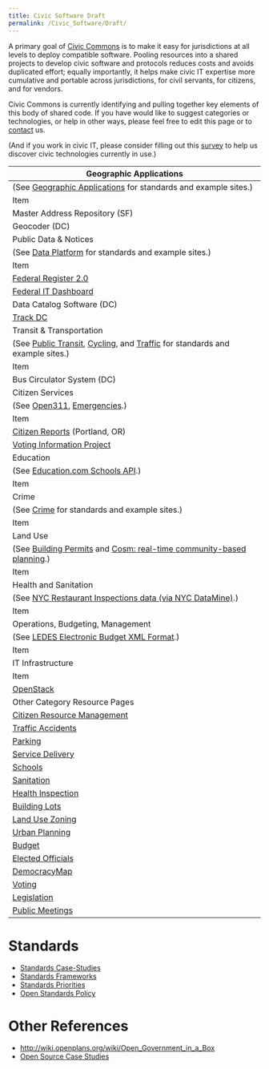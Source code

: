 ```yaml
---
title: Civic Software Draft
permalink: /Civic_Software/Draft/
---
```


A primary goal of [Civic Commons](/Civic_Commons "wikilink") is to make it easy for jurisdictions at all levels to deploy compatible software. Pooling resources into a shared projects to develop civic software and protocols reduces costs and avoids duplicated effort; equally importantly, it helps make civic IT expertise more cumulative and portable across jurisdictions, for civil servants, for citizens, and for vendors.

Civic Commons is currently identifying and pulling together key elements of this body of shared code. If you have would like to suggest categories or technologies, or help in other ways, please feel free to edit this page or to [contact](/Civic_Commons/Contact "wikilink") us.

(And if you work in civic IT, please consider filling out this [survey](/Civic_Commons_Survey "wikilink") to help us discover civic technologies currently in use.)

| Geographic Applications                                                                                                                                                 |
|-------------------------------------------------------------------------------------------------------------------------------------------------------------------------|
| (See [Geographic Applications](/Geographic_Applications "wikilink") for standards and example sites.)                                                                   |
| Item                                                                                                                                                                    |
| Master Address Repository (SF)                                                                                                                                          |
| Geocoder (DC)                                                                                                                                                           |
| Public Data & Notices                                                                                                                                                   |
| (See [Data Platform](/Data_Platform "wikilink") for standards and example sites.)                                                                                       |
| Item                                                                                                                                                                    |
| [Federal Register 2.0](http://federalregister.gov)                                                                                                                      |
| [Federal IT Dashboard](http://http://it.usaspending.gov/)                                                                                                               |
| Data Catalog Software (DC)                                                                                                                                              |
| [Track DC](http://track.dc.gov/)                                                                                                                                        |
| Transit & Transportation                                                                                                                                                |
| (See [Public Transit](/Public_Transit "wikilink"), [Cycling](/Cycling "wikilink"), and [Traffic](/Traffic "wikilink") for standards and example sites.)                 |
| Item                                                                                                                                                                    |
| Bus Circulator System (DC)                                                                                                                                              |
| Citizen Services                                                                                                                                                        |
| (See [Open311](http://www.open311.org/), [Emergencies](/Emergencies "wikilink").)                                                                                       |
| Item                                                                                                                                                                    |
| [Citizen Reports](http://civicapps.org/apps/citizen-reports) (Portland, OR)                                                                                             |
| [Voting Information Project](http://votinginfoproject.org/)                                                                                                             |
| Education                                                                                                                                                               |
| (See [Education.com Schools API](http://www.education.com/schoolfinder/tools/webservice/documentation/).)                                                               |
| Item                                                                                                                                                                    |
| Crime                                                                                                                                                                   |
| (See [Crime](/Crime "wikilink") for standards and example sites.)                                                                                                       |
| Item                                                                                                                                                                    |
| Land Use                                                                                                                                                                |
| (See [Building Permits](/Building_Permits "wikilink") and [Cosm: real-time community-based planning](https://projects.openplans.org/cosm).)                             |
| Item                                                                                                                                                                    |
| Health and Sanitation                                                                                                                                                   |
| (See [NYC Restaurant Inspections data (via NYC DataMine)](http://www.nyc.gov/html/datamine/html/data/terms.html?dataSetJs=raw.js&theIndex=24).)                         |
| Item                                                                                                                                                                    |
| Operations, Budgeting, Management                                                                                                                                       |
| (See [LEDES Electronic Budget XML Format](http://webcache.googleusercontent.com/search?q=cache:py5GQHPmAB4J:www.ledes.org/documents/Budget/LEDES_Budget_Proposal.doc).) |
| Item                                                                                                                                                                    |
| IT Infrastructure                                                                                                                                                       |
| Item                                                                                                                                                                    |
| [OpenStack](http://www.openstack.org/)                                                                                                                                  |
| Other Category Resource Pages                                                                                                                                           |
| [Citizen Resource Management](/Citizen_Resource_Management "wikilink")                                                                                                  |
| [Traffic Accidents](/Traffic_Accidents "wikilink")                                                                                                                      |
| [Parking](/Parking "wikilink")                                                                                                                                          |
| [Service Delivery](/Service_Delivery "wikilink")                                                                                                                        |
| [Schools](/Schools "wikilink")                                                                                                                                          |
| [Sanitation](/Sanitation "wikilink")                                                                                                                                    |
| [Health Inspection](/Health_Inspection "wikilink")                                                                                                                      |
| [Building Lots](/Building_Lots "wikilink")                                                                                                                              |
| [Land Use Zoning](/Land_Use_Zoning "wikilink")                                                                                                                          |
| [Urban Planning](/Urban_Planning "wikilink")                                                                                                                            |
| [Budget](/Budget "wikilink")                                                                                                                                            |
| [Elected Officials](/Elected_Officials "wikilink")                                                                                                                      |
| [DemocracyMap](/DemocracyMap "wikilink")                                                                                                                                |
| [Voting](/Voting "wikilink")                                                                                                                                            |
| [Legislation](/Legislation "wikilink")                                                                                                                                  |
| [Public Meetings](/Public_Meetings "wikilink")                                                                                                                          |

Standards
=========

-   [Standards Case-Studies](/Standards_Case-Studies "wikilink")
-   [Standards Frameworks](/Standards_Frameworks "wikilink")
-   [Standards Priorities](/Standards_Priorities "wikilink")
-   [Open Standards Policy](/Open_Standards_Policy "wikilink")

Other References
================

-   <http://wiki.openplans.org/wiki/Open_Government_in_a_Box>
-   [Open Source Case Studies](/Open_Source_Case_Studies "wikilink")
